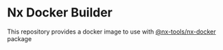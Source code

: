 # Nx Docker Builder

This repository provides a docker image to use with [@nx-tools/nx-docker](https://github.com/nx-tools/nx-tools/tree/main/packages/nx-docker) package
